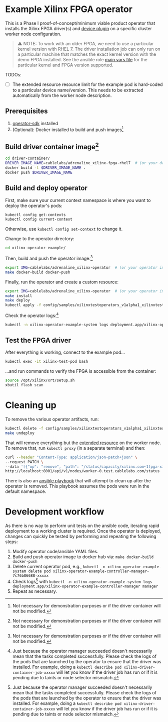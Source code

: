 # Example Xilinx FPGA operator

This is a Phase I proof-of-concept/minimum viable product operator that installs the Xilinx FPGA driver(s) and [device plugin](https://github.com/Xilinx/FPGA_as_a_Service/tree/master/k8s-fpga-device-plugin/) on a specific cluster worker node configuration.

> ⚠️ NOTE: To work with an older FPGA, we need to use a particular kernel version with RHEL 7. The driver installation job can only run on a particular machine that matches the exact kernel version with the demo FPGA installed. See the ansible role [main vars file](xilinx-operator-example/roles/xilinxtestoperator/vars/main.yml) for the particular kernel and FPGA version supported.

TODOs:

- [ ] The extended resource resource limit for the example pod is hard-coded to a particular device name/version. This needs to be extracted automatically from the worker node description.

## Prerequisites

1. [operator-sdk](https://sdk.operatorframework.io/) installed
2. (Optional): Docker installed to build and push images[^1]

## Build driver container image[^1]

```bash
cd driver-container/
DRIVER_IMAGE_NAME=cablelabs/adrenaline_xilinx-fpga-rhel7  # (or your driver image name)                                    
docker build -t $DRIVER_IMAGE_NAME .
docker push $DRIVER_IMAGE_NAME
```

## Build and deploy operator

First, make sure your current context namespace is where you want to deploy the operator's pods:

```bash
kubectl config get-contexts
kubectl config current-context
```

Otherwise, use `kubectl config set-context` to change it.

Change to the operator directory:

```bash
cd xilinx-operator-example/
```

Then, build and push the operator image:[^1]

[^1]: Not necessary for demonstration purposes or if the driver container will not be modified.

```bash
export IMG=cablelabs/adrenaline_xilinx-operator  # (or your operator image name)
make docker-build docker-push
```

Finally, run the operator and create a custom resource:

```bash
export IMG=cablelabs/adrenaline_xilinx-operator  # (or your operator image name)
make install
make deploy
kubectl apply -f config/samples/xilinxtestoperators_v1alpha1_xilinxtestoperator.yaml
```

Check the operator logs:[^2]

```bash
kubectl -n xilinx-operator-example-system logs deployment.app/xilinx-operator-example-controller-manager manager
```

## Test the FPGA driver

After everything is working, connect to the example pod...

```bash
kubectl exec -it xilinx-test-pod bash
```

...and run commands to verify the FPGA is accessible from the container:

```bash
source /opt/xilinx/xrt/setup.sh
xbutil flash scan
```

# Cleaning up

To remove the various operator artifacts, run:

```bash
kubectl delete -f config/samples/xilinxtestoperators_v1alpha1_xilinxtestoperator.yaml
make undeploy
```

That will remove everything but the [extended resource](https://kubernetes.io/docs/tasks/administer-cluster/extended-resource-node/) on the worker node. To remove that, run `kubectl proxy` (in a separate terminal) and then:

```bash
curl --header "Content-Type: application/json-patch+json" \
--request PATCH \
--data '[{"op": "remove", "path": "/status/capacity/xilinx.com~1fpga-xilinx_vcu1525_dynamic_5_1-1521279439"}]' \
http://localhost:8001/api/v1/nodes/worker-0.test.cablelabs.com/status
```

There is also an [ansible playbook](k8s_delete.yml) that will attempt to clean up after the operator is removed. This playbook assumes the pods were run in the default namespace.

# Development workflow

As there is no way to perform unit tests on the ansible code, iterating rapid deployment to a working cluster is required. Once the operator is deployed, changes can quickly be tested by performing and repeating the following steps:

1. Modify operator code/ansible YAML files.
2. Build and push operator image to docker hub via: `make docker-build docker-push`
3. Delete current operator pod, e.g., `kubectl -n xilinx-operator-example-system delete pod xilinx-operator-example-controller-manager-7c76b86688-xxxxx`
4. Check logs[^2] with `kubectl -n xilinx-operator-example-system logs deployment.app/xilinx-operator-example-controller-manager manager`
5. Repeat as necessary.

[^2]: Just because the operator manager succeeded doesn't necessarily mean that the tasks completed successfully. Please check the logs of the pods that are launched by the operator to ensure that the driver was installed. For example, doing a `kubectl describe pod xilinx-driver-container-job-xxxxx` will let you know if the driver job has run or if it is pending due to taints or node selector mismatch.